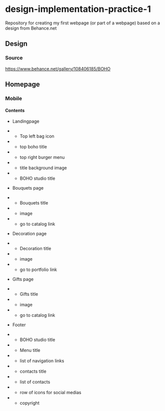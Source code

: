 # design-implementation-practice-1
Repository for creating my first webpage (or part of a webpage) based on a design from Behance.net

## Design

### Source
https://www.behance.net/gallery/108406185/BOHO

## Homepage

### Mobile

#### Contents

- Landingpage
- - Top left bag icon
- - top boho title
- - top right burger menu
- - title background image
- - BOHO studio title

- Bouquets page
- - Bouquets title
- - image
- - go to catalog link

- Decoration page
- - Decoration title
- - image
- - go to portfolio link

- Gifts page
- - Gifts title
- - image
- - go to catalog link

- Footer
- - BOHO studio title
- - Menu title
- - list of navigation links
- - contacts title
- - list of contacts
- - row of icons for social medias
- - copyright

